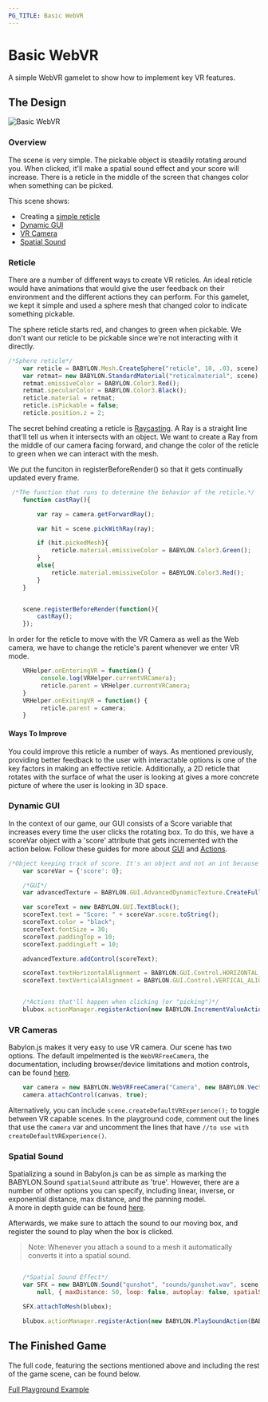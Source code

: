 ```yaml
---
PG_TITLE: Basic WebVR
---
```


# Basic WebVR
A simple WebVR gamelet to show how to implement key VR features. 

## The Design

![Basic WebVR](https://i.gyazo.com/dc1ad24a692ada3e5d00c206a366519c.gif)

### Overview
The scene is very simple. The pickable object is steadily rotating around you. When clicked, it'll make a spatial sound effect and your score will increase. There is a reticle in the middle of the screen that changes color when something can be picked.  

This scene shows: 
- Creating a [simple reticle](#reticle)
- [Dynamic GUI](#dynamic-gui)
- [VR Camera](#vr-cameras)
- [Spatial Sound](#spatial-sound)

### Reticle
There are a number of different ways to create VR reticles. An ideal reticle would have animations that would give the user feedback on their environment and the different actions they can perform. For this gamelet, we kept it simple and used a sphere mesh that changed color to indicate something pickable. 

The sphere reticle starts red, and changes to green when pickable. We don't want our reticle to be pickable since we're not interacting with it directly. 

```javascript
/*Sphere reticle*/
    var reticle = BABYLON.Mesh.CreateSphere("reticle", 10, .03, scene);
    var retmat= new BABYLON.StandardMaterial("reticalmaterial", scene); 
    retmat.emissiveColor = BABYLON.Color3.Red();
    retmat.specularColor = BABYLON.Color3.Black();
    reticle.material = retmat;
    reticle.isPickable = false;
    reticle.position.z = 2;
```

The secret behind creating a reticle is [Raycasting](https://doc.babylonjs.com/babylon101/raycasts). A Ray is a straight line that'll tell us when it intersects with an object. We want to create a Ray from the middle of our camera facing forward, and change the color of the reticle to green when we can interact with the mesh. 

We put the funciton in registerBeforeRender() so that it gets continually updated every frame. 

```javascript
 /*The function that runs to determine the behavior of the reticle.*/
    function castRay(){

        var ray = camera.getForwardRay();

        var hit = scene.pickWithRay(ray);

        if (hit.pickedMesh){
            reticle.material.emissiveColor = BABYLON.Color3.Green();
        }
        else{
            reticle.material.emissiveColor = BABYLON.Color3.Red();
        }
    }


    scene.registerBeforeRender(function(){
        castRay();
    });
```

In order for the reticle to move with the VR Camera as well as the Web camera, we have to change the reticle's parent whenever we enter VR mode. 

```javascript
    VRHelper.onEnteringVR = function() {
         console.log(VRHelper.currentVRCamera);
         reticle.parent = VRHelper.currentVRCamera;
    }
    VRHelper.onExitingVR = function() {
         reticle.parent = camera;
    }
```

#### Ways To Improve
You could improve this reticle a number of ways. As mentioned previously, providing better feedback to the user with interactable options is one of the key factors in making an effective reticle. Additionally, a 2D reticle that rotates with the surface of what the user is looking at gives a more concrete picture of where the user is looking in 3D space. 


### Dynamic GUI
In the context of our game, our GUI consists of a Score variable that increases every time the user clicks the rotating box. To do this, we have a scoreVar object with a 'score' attribute that gets incremented with the action below. Follow these guides for more about [GUI](https://doc.babylonjs.com/how_to/gui) and [Actions](https://doc.babylonjs.com/how_to/how_to_use_actions). 


```javascript
/*Object keeping track of score. It's an object and not an int because of the available actions. */
    var scoreVar = {'score': 0};

    /*GUI*/
    var advancedTexture = BABYLON.GUI.AdvancedDynamicTexture.CreateFullscreenUI("UI");

    var scoreText = new BABYLON.GUI.TextBlock();
    scoreText.text = "Score: " + scoreVar.score.toString();
    scoreText.color = "black";
    scoreText.fontSize = 30;
    scoreText.paddingTop = 10;
    scoreText.paddingLeft = 10;

    advancedTexture.addControl(scoreText);   

    scoreText.textHorizontalAlignment = BABYLON.GUI.Control.HORIZONTAL_ALIGNMENT_LEFT;
    scoreText.textVerticalAlignment = BABYLON.GUI.Control.VERTICAL_ALIGNMENT_TOP;


    /*Actions that'll happen when clicking (or "picking")*/
    blubox.actionManager.registerAction(new BABYLON.IncrementValueAction(BABYLON.ActionManager.OnPickTrigger, scoreVar, "score", 1));
```

### VR Cameras
Babylon.js makes it very easy to use VR camera. Our scene has two options. The default impelmented is the `WebVRFreeCamera`, the documentation, including browser/device limitations and motion controls, can be found [here](https://doc.babylonjs.com/how_to/webvr_camera). 

```javascript
    var camera = new BABYLON.WebVRFreeCamera("Camera", new BABYLON.Vector3(0,1,0), scene);
    camera.attachControl(canvas, true);
```

Alternatively, you can include `scene.createDefaultVRExperience();` to toggle between VR capable scenes. In the playground code, comment out the lines that use the `camera` var and uncomment the lines that have `//to use with createDefaultVRExperience()`. 


### Spatial Sound
Spatializing a sound in Babylon.js can be as simple as marking the BABYLON.Sound `spatialSound` attribute as 'true'. However, there are a number of other options you can specify, including linear, inverse, or exponential distance, max distance, and the panning model.  
A more in depth guide can be found [here](https://doc.babylonjs.com/how_to/playing_sounds_and_music#creating-a-spatial-3d-sound). 

Afterwards, we make sure to attach the sound to our moving box, and register the sound to play when the box is clicked. 
> Note: Whenever you attach a sound to a mesh it automatically converts it into a spatial sound. 

```javascript

    /*Spatial Sound Effect*/
    var SFX = new BABYLON.Sound("gunshot", "sounds/gunshot.wav", scene, 
        null, { maxDistance: 50, loop: false, autoplay: false, spatialSound: true }); //no need to set spatialSound if attaching to a mesh

    SFX.attachToMesh(blubox);

    blubox.actionManager.registerAction(new BABYLON.PlaySoundAction(BABYLON.ActionManager.OnPickTrigger, SFX));
```


## The Finished Game
The full code, featuring the sections mentioned above and including the rest of the game scene, can be found below. 

[Full Playground Example](https://www.babylonjs-playground.com/#KJ8ZRZ#2)



